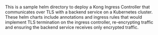 This is a sample helm directory to deploy a Kong Ingress Controller that communicates over TLS with a backend service on a Kubernetes cluster. These helm charts include annotations and ingress rules that would implement TLS termination on the ingress controller, re-encrypting traffic and ensuring the backend service receives only encrypted traffic.
